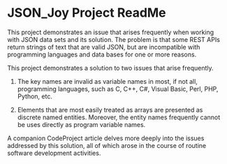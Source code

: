 # JSON_Joy Project ReadMe

This project demonstrates an issue that arises frequently when working with JSON
data sets and its solution. The problem is that some REST APIs return strings of
text that are valid JSON, but are incompatible with programming languages and
data bases for one or more reasons.

This project demonstrates a solution to two issues that arise frequently.

1) The key names are invalid as variable names in most, if not all, programming
languages, such as C, C++, C#, Visual Basic, Perl, PHP, Python, etc.

2) Elements that are most easily treated as arrays are presented as discrete
named entities. Moreover, the entity names frequently cannot be uses directly as
program variable names.

A companion CodeProject article delves more deeply into the issues addressed by
this solution, all of which arose in the course of routine software development
activities.